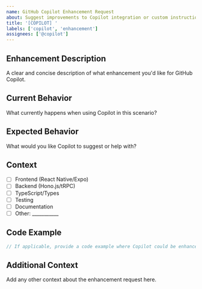 ```yaml
---
name: GitHub Copilot Enhancement Request
about: Suggest improvements to Copilot integration or custom instructions
title: '[COPILOT] '
labels: ['copilot', 'enhancement']
assignees: ['@copilot']
---
```


## Enhancement Description
A clear and concise description of what enhancement you'd like for GitHub Copilot.

## Current Behavior
What currently happens when using Copilot in this scenario?

## Expected Behavior
What would you like Copilot to suggest or help with?

## Context
- [ ] Frontend (React Native/Expo)
- [ ] Backend (Hono.js/tRPC)
- [ ] TypeScript/Types
- [ ] Testing
- [ ] Documentation
- [ ] Other: ___________

## Code Example
```typescript
// If applicable, provide a code example where Copilot could be enhanced
```

## Additional Context
Add any other context about the enhancement request here.